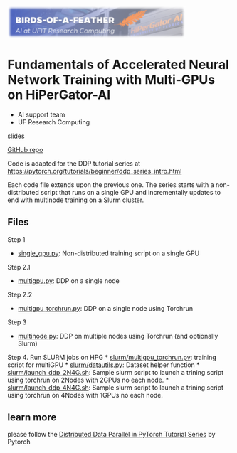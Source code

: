 <img src="BoF-workshop.png" alt="drawing" width="400"/>

# Fundamentals of Accelerated Neural Network Training with Multi-GPUs on HiPerGator-AI

- AI support team
- UF Research Computing

[slides](FundamentalOfMultiGPUTraining.pdf)

[GitHub repo](https://github.com/YunchaoYang/BoF-MultiGPUTutorial)

Code is adapted for the DDP tutorial series at https://pytorch.org/tutorials/beginner/ddp_series_intro.html

Each code file extends upon the previous one. The series starts with a non-distributed script that runs on a single GPU and incrementally updates to end with multinode training on a Slurm cluster.

## Files

Step 1
* [single_gpu.py](single_gpu.py): Non-distributed training script on a single GPU

Step 2.1
* [multigpu.py](multigpu.py): DDP on a single node

Step 2.2
* [multigpu_torchrun.py](multigpu.py): DDP on a single node using Torchrun

Step 3
* [multinode.py](multigpu.py): DDP on multiple nodes using Torchrun (and optionally Slurm)


Step 4. Run SLURM jobs on HPG
    * [slurm/multigpu_torchrun.py](slurm/multigpu_torchrun.py): training script for multiGPU
    * [slurm/datautils.py](slurm/datautils.py): Dataset helper function 
    * [slurm/launch_ddp_2N4G.sh](slurm/launch_ddp_2N4G.sh): Sample slurm script to launch a trining script using torchrun on 2Nodes with 2GPUs no each node.
    * [slurm/launch_ddp_4N4G.sh](slurm/launch_ddp_4N4G.sh): Sample slurm script to launch a trining script using torchrun on 4Nodes with 1GPUs no each node.



## learn more 
please follow the [Distributed Data Parallel in PyTorch Tutorial Series](https://www.youtube.com/playlist?list=PL_lsbAsL_o2CSuhUhJIiW0IkdT5C2wGWj) by Pytorch